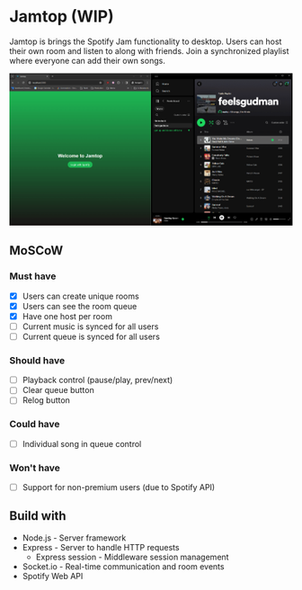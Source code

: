 # Jamtop (WIP)

Jamtop is brings the Spotify Jam functionality to desktop. Users can host their own room and listen to along with friends. Join a synchronized playlist where everyone can add their own songs.

![Host Demo](public/host_demo.gif)

## MoSCoW

### Must have

- [x] Users can create unique rooms
- [x] Users can see the room queue
- [x] Have one host per room
- [ ] Current music is synced for all users
- [ ] Current queue is synced for all users

### Should have

- [ ] Playback control (pause/play, prev/next)
- [ ] Clear queue button
- [ ] Relog button

### Could have

- [ ] Individual song in queue control

### Won't have

- [ ] Support for non-premium users (due to Spotify API)

## Build with

- Node.js - Server framework
- Express - Server to handle HTTP requests
  - Express session - Middleware session management
- Socket.io - Real-time communication and room events
- Spotify Web API

